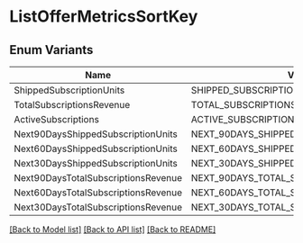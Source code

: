 # ListOfferMetricsSortKey

## Enum Variants

| Name | Value |
|---- | -----|
| ShippedSubscriptionUnits | SHIPPED_SUBSCRIPTION_UNITS |
| TotalSubscriptionsRevenue | TOTAL_SUBSCRIPTIONS_REVENUE |
| ActiveSubscriptions | ACTIVE_SUBSCRIPTIONS |
| Next90DaysShippedSubscriptionUnits | NEXT_90DAYS_SHIPPED_SUBSCRIPTION_UNITS |
| Next60DaysShippedSubscriptionUnits | NEXT_60DAYS_SHIPPED_SUBSCRIPTION_UNITS |
| Next30DaysShippedSubscriptionUnits | NEXT_30DAYS_SHIPPED_SUBSCRIPTION_UNITS |
| Next90DaysTotalSubscriptionsRevenue | NEXT_90DAYS_TOTAL_SUBSCRIPTIONS_REVENUE |
| Next60DaysTotalSubscriptionsRevenue | NEXT_60DAYS_TOTAL_SUBSCRIPTIONS_REVENUE |
| Next30DaysTotalSubscriptionsRevenue | NEXT_30DAYS_TOTAL_SUBSCRIPTIONS_REVENUE |


[[Back to Model list]](../README.md#documentation-for-models) [[Back to API list]](../README.md#documentation-for-api-endpoints) [[Back to README]](../README.md)


